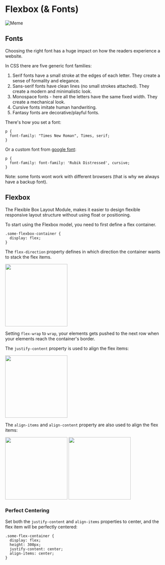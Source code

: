 # Flexbox (& Fonts)

![Meme](https://preview.redd.it/88ncpcish2n41.png?auto=webp&s=f643233259c663f0f55119753cfed87bbef33bd1)

## Fonts

Choosing the right font has a huge impact on how the readers experience a website.

In CSS there are five generic font families:

1. Serif fonts have a small stroke at the edges of each letter. They create a sense of formality and elegance.
2. Sans-serif fonts have clean lines (no small strokes attached). They create a modern and minimalistic look.
3. Monospace fonts - here all the letters have the same fixed width. They create a mechanical look. 
4. Cursive fonts imitate human handwriting.
5. Fantasy fonts are decorative/playful fonts.

There's how you set a font:

```
p {
  font-family: "Times New Roman", Times, serif;
}
```

Or a custom font from [google font](https://fonts.google.com/):


```
p {
  font-family: font-family: 'Rubik Distressed', cursive;
}
```

Note: some fonts wont work with different browsers (that is why we always have a backup font).

## Flexbox

The Flexible Box Layout Module, makes it easier to design flexible responsive layout structure without using float or positioning.

To start using the Flexbox model, you need to first define a flex container.

```
.some-flexbox-container {
  display: flex;
}
```

The `flex-direction` property defines in which direction the container wants to stack the flex items.

<img src="https://css-tricks.com/wp-content/uploads/2018/10/flex-direction.svg" width="200" />

Setting `flex-wrap` to `wrap`, your elements gets pushed to the next row when your elements reach the container's border.

The `justify-content` property is used to align the flex items:

<img src="https://css-tricks.com/wp-content/uploads/2018/10/justify-content.svg" width="200" />

The `align-items` and `align-content` property are also used to align the flex items:

<img src="https://css-tricks.com/wp-content/uploads/2018/10/align-items.svg" width="200" />

<img src="https://css-tricks.com/wp-content/uploads/2018/10/align-content.svg" width="200" />

### Perfect Centering

Set both the `justify-content` and `align-items` properties to center, and the flex item will be perfectly centered:

```
.some-flex-container {
  display: flex;
  height: 300px;
  justify-content: center;
  align-items: center;
}
```

